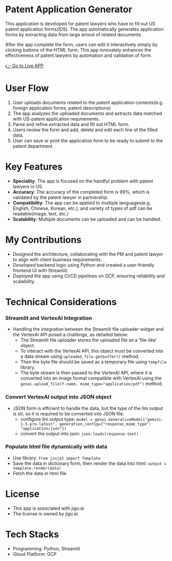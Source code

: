 # Patent Application Generator
This application is developed for patent lawyers who have to fill out US patent application forms(IDS).
The app automatically generates application forms by extracting data from large amout of related documents.

After the app complete the form, users can edit it interactively simply by clicking buttons of the HTML form.
This app innovately enhances the effectiveness of patent lawyers by automation and validation of form. 

[👉 Go to Live APP](https://patent-application-generator-787703115620.us-west1.run.app)

# User Flow
1. User uploads documents related to the patent application contents(e.g. foreign application forms, patent descriptions)
2. The app analyzes the uploaded documents and extracts data matched with US-patent application requirements.
3. Parse and refine extracted data and fill out HTML form. 
4. Users review the form and add, delete and edit each line of the filled data.
5. User can save or print the application form to be ready to submit to the patent department.

# Key Features
- **Speciality**: The app is focused on the handful problem with patent lawyers in US.
- **Accuracy**: The accuracy of the completed form is 99%, which is validated by the patent lawyer in partnership.
- **Compatibility**: The app can be applied to multiple languages(e.g. English, Chinese, Korean, etc.), and variety of types of pdf can be readable(image, text, etc.)
- **Scalability**: Multiple documents can be uploaded and can be handled.

# My Contributions 
- _Designed_ the architecture, collaborating with the PM and patent lawyer to align with client business requirements.
- _Developed_ backend logic using Python and created a user-friendly frontend UI with Streamlit.
- _Deployed_ the app using CI/CD pipelines on GCP, ensuring reliability and scalability.

# Technical Considerations
### Streamlit and VertexAI Integration
- Handling the integration between the Streamlit file uploader widget and the VertexAI API posed a challenge, as detailed below:
  - The Streamlit file uploader stores the uploaded file as a 'file-like' object.
  - To interact with the VertexAI API, this object must be converted into a data stream using `uploaded_file.getbuffer()` method.
  - Then the byte file should be saved as a temporary file using `tempfile` library.
  - The byte stream is then passed to the VertexAI API, where it is converted into an image format compatible with VertexAI using the `genai.upload_file(f.name, mime_type="application/pdf")` method.

### Convert VertexAI output into JSON object
- JSON form is efficient to handle the data, but the type of the llm output is str, so it is required to be converted into JSON file. 
  - configure llm output type: `model = genai.GenerativeModel("gemini-1.5-pro-latest", generation_config={"response_mime_type": "application/json"})`
  - convert the output into json: `json.loads(response.text)`

### Populate html file dynamically with data
- Use library: `from jinja2 import Template`
- Save the data in dictionary form, then render the data into html: `output = template.render(data)`
- Fetch the data in html file  

# License
- This app is associated with jigo.ai
- The license is owned by jigo.ai

# Tech Stacks
- Programming: Python, Streamlit
- Gloud Platform: GCP
